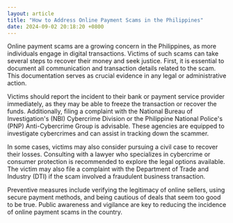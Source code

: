 ```yaml
---
layout: article
title: "How to Address Online Payment Scams in the Philippines"
date: 2024-09-02 20:18:20 +0800
---
```


<p>Online payment scams are a growing concern in the Philippines, as more individuals engage in digital transactions. Victims of such scams can take several steps to recover their money and seek justice. First, it is essential to document all communication and transaction details related to the scam. This documentation serves as crucial evidence in any legal or administrative action.</p><p>Victims should report the incident to their bank or payment service provider immediately, as they may be able to freeze the transaction or recover the funds. Additionally, filing a complaint with the National Bureau of Investigation's (NBI) Cybercrime Division or the Philippine National Police's (PNP) Anti-Cybercrime Group is advisable. These agencies are equipped to investigate cybercrimes and can assist in tracking down the scammer.</p><p>In some cases, victims may also consider pursuing a civil case to recover their losses. Consulting with a lawyer who specializes in cybercrime or consumer protection is recommended to explore the legal options available. The victim may also file a complaint with the Department of Trade and Industry (DTI) if the scam involved a fraudulent business transaction.</p><p>Preventive measures include verifying the legitimacy of online sellers, using secure payment methods, and being cautious of deals that seem too good to be true. Public awareness and vigilance are key to reducing the incidence of online payment scams in the country.</p>